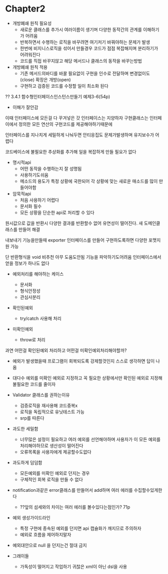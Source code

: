 # Chapter2

- 개방폐쇄 원칙 필요성
    - 새로운 클래스를 추가시 여러이름이 생기며 다양한 동작간의 관계를 이해하기가 어려움
    - 반복하면서 수행하는 로직을 바꾸려면 여기저기 바꿔야하는 문제가 발생
    - 한번에 비지니스로직을 섞어서 만들경우 코드가 점점 복잡해지며 분리하기가 어려워진다
    - 코드를 직접 바꾸지않고 해당 메서드나 클래스의 동작을 바꾸는방법 
- 개방폐쇄 원칙 적용
  - 기존 메서드의바디를 바꿀 필요없이 구현을 인수로 전달하며 변경없이도(close) 확장은 개방(open)
  - 구현하고 검증된 코드를 수정할 일이 최소화 된다

?? 3.4.1 함수형인터페이스인스턴스만들기 예제3-6(54p)
- 이해가 잘안감

이때 인터페이스에 모든걸 다 꾸겨넣은 갓 인터페이스는 지양하자
구현클래스는 인터페이에서 정의한 모든 연산의 구현코드를 제공해야하기때문에

인터페이스를 지나치게 세밀하게 나눠두면 안티응집도 문제가발생하며 유지보수가 어렵다

코드베이스에 불필요한 추상화를 추가해 일을 복잡하게 만들 필요가 없다

- 명시적api
  - 어떤 동작을 수행하는지 잘 성명됨
  - 사용하기도쉬움
  - 메소드의 용도가 특정 상황에 국한되어 각 상황에 맞는 새로운 매소드를 많이 만들어야함
- 암묵적api
  - 처음 사용하기 어렵다
  - 문서화 필수
  - 모든 상황을 단순한 api로 처리할 수 있다

원시값으로 값을 반환시 다양한 결과를 반환할수 없어 유연성이 떨어진다.
새 도메인클래스를 만들어 해결

내보내기 기능을만들때 exporter 인터페이스를 만들어 구현하도록하면 다양한 포맷지원 가능

단 반환형식을 void 비추천 아무 도움도안됨 기능을 파악하기도어려움 인터페이스에서 얻을 정보가 하나도 없다

- 예외처리를 해야하는 케이스
  - 문서화
  - 형식안정성
  - 관심사분리

- 확인된예외
  - try/catch 사용해 처리
- 미확인예외
  - throw로 처리

과연 어떤걸 확인된예외 처리하고 어떤걸 미확인예외처리해야할까?
- 예외가 발생했을때 프로그램이 회복되도록 강제할것인지 스스로 생각하면 답이 나옴
- 대다수 예외를 미확인 예외로 지정하고 꼭 필요한 상황에서만 확인된 예외로 지정해 불필요한 코드를 줄이자

- Validator 클래스를 권하는이유
  - 검증로직을 재사용해 코드중복x
  - 로직을 독립적으로 유닛테스트 가능
  - srp를 따른다

- 과도한 세밀함
  - 너무많은 설정이 필요하고 여러 예외를 선언해야하며 사용자가 이 모든 예외를 처리해야하므로 생산성이 떨어진다
  - 오류목록을 사용자에게 제공할수도없다
- 과도하게 덤덤함
  - 모든예외를 미확인 예외로 던지는 경우
  - 구체적인 회복 로직을 만들 수 없다

- notification과같은 error클래스를 만들어서 add하며 여러 에러를 수집할수있게한다
  - ??앞의 섬세와의 차이는 여러 에러를 볼수있다는점인가? 71p

- 예외 생성가이드라인
  - 특정 구현에 종속된 예외를 던지면 api 캡슐화가 깨지므로 주의하자
  - 예외로 흐름을 제어하지말자
- 예외대안으로 null 을 던지는건 절대 금지

- 그래이들
  - 가독성이 떨어지고 작업하기 귀찮은 xml이 아닌 dsl을 사용